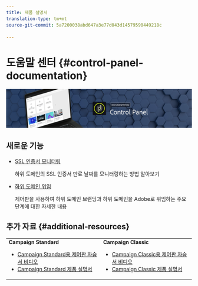 ```yaml
---
title: 제품 설명서
translation-type: tm+mt
source-git-commit: 5a7200038abd647a3e77d043d14579590449218c

---
```



# 도움말 센터 {#control-panel-documentation}

![](assets/do-not-localize/banner.png)

## 새로운 기능

* [SSL 인증서 모니터링](subdomains-certificates/using/monitoring-ssl-certificates.md)

   하위 도메인의 SSL 인증서 만료 날짜를 모니터링하는 방법 알아보기

* [하위 도메인 위임](subdomains-certificates/using/subdomains-branding.md)

   제어판을 사용하여 하위 도메인 브랜딩과 하위 도메인을 Adobe로 위임하는 주요 단계에 대한 자세한 내용

## 추가 자료 {#additional-resources}

<table>
    <tr>
        <td><b>Campaign Standard</b><br/>
        <ul>
            <li><a href="https://docs.adobe.com/content/help/en/campaign-learn/campaign-standard-tutorials/administrating/control-panel/control-panel-overview.html">Campaign Standard용 제어판 자습서 비디오</a></li>
            <li><a href="https://docs.adobe.com/content/help/en/campaign-standard/using/campaign-standard-home.html">Campaign Standard 제품 설명서</a></li>
        </ul>
        </td>
        <td><b>Campaign Classic</b><br/>
        <ul>
            <li><a href="https://docs.adobe.com/content/help/en/campaign-learn/campaign-classic-tutorials/administrating/control-panel-acc/control-panel-overview.html">Campaign Classic용 제어판 자습서 비디오</a></li>
            <li><a href="https://docs.adobe.com/content/help/en/campaign-classic/using/campaign-classic-home.html">Campaign Classic 제품 설명서</a></li>
        </ul>
        </td>
    </tr>
</table>
